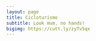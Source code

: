 ```yaml
---
layout: page
title: Cicloturismo
subtitle: Look mum, no hands!
bigimg: https://cutt.ly/zyTv5qx 
---
```

<head>
<meta name="viewport" content="initial-scale=1.0, maximum-scale=1.0, width=device-width, user-scalable=no" />

<style>
a:link {
  color: inherit;
  background-color: transparent;
  text-decoration: none;
}
a:visited {
  color: inherit;
  background-color: transparent;
  text-decoration: none;
}
a:hover {
  color: inherit;
  background-color: transparent;
  text-decoration: underline;
}
a:active {
  color: inherit;
  background-color: transparent;
  text-decoration: underline;
}
</style>
</head>

<body>
    <div id="miniature"></div>

<script type="text/javascript" src="photo_array.js">  </script>
<script type="text/javascript" src="track_array.js">  </script>
<!--

<script>
    var html_cmd;
    
    html_cmd= "<font size='2'><table class='example-table' style='width:100%' border=0>";
    for (var i = track_filename.length - 3; i >=0 ; i--)
    {        
        if (i % 3 == 0)
        {
            html_cmd += "<tr>"
        }
    
        html_cmd += "<td align='center'>"
        if (image_array[i].length != 0 && !image_array[i][0].includes("youtu"))
        {
            html_cmd += "<a href='./tracks.html?map_index=" + i + "'><img src='" 
            html_cmd+= image_array[i][0] + "' width=250 height=auto title='" + track_filename[i][0][1] + "'></a>"
            html_cmd += "<figcaption><b>" + track_filename[i][0][1] + "</b></figcaption>";
        }
        else
        {
            html_cmd += "<a href='./tracks.html?map_index=" + i + "'><img src='https://michelesanges.github.io/img/bike_start.png'" 
            html_cmd +=  " width=200 height=auto title='" + track_filename[i][0][1] + "'></a>"
            html_cmd += "<figcaption><b>" + track_filename[i][0][1] + "</b></figcaption>";
        }
        html_cmd += "</td>"
        
        if (i % 3 == 1)
        {
            html_cmd += "</tr>"
        }           
    }
    html_cmd+="</table>"
    
    document.getElementById("miniature").innerHTML=html_cmd;
</script>
-->


<script>
    var html_cmd = "";
    
    for (var i = track_filename.length - 3; i >=0 ; i--)
    {   
        html_cmd+="<div class='square bg' style='background-image: url(" + image_array[i][0] + "'>"
        html_cmd+="<div class='content'>"
        html_cmd+="<div class='table'>"
        html_cmd+="<div class='table-cell'>"
        html_cmd+= "<a href='./tracks.html?map_index=" + i + "'>" + track_filename[i][0][1] + "</a>";
        html_cmd+="</div>"
        html_cmd+="</div>"
        html_cmd+="</div>"
        html_cmd+="</div>"
    }
    
    document.getElementById("miniature").innerHTML=html_cmd;
    
    console.log(i + html_cmd + "\n");
</script>

 
    

<!-- END OF LAYOUT, following juts for the demo -->
